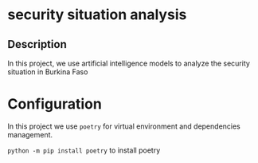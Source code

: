 # security situation analysis

## Description
In this project, we use artificial intelligence models to analyze the security situation in Burkina Faso

# Configuration 

In this project we use `poetry` for virtual environment and dependencies management.

```python -m pip install poetry``` to install poetry
